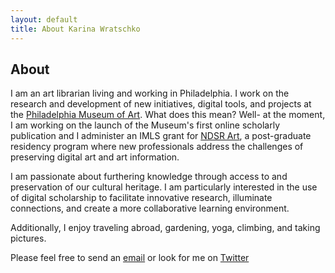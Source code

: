 ```yaml
---
layout: default
title: About Karina Wratschko
---
```

## About

I am an art librarian living and working in Philadelphia. I work on the research and development of new initiatives, digital tools, and projects at the [Philadelphia Museum of Art](www.philamuseum.org). What does this mean? Well- at the moment, I am working on the launch of the Museum's first online scholarly publication and I administer an IMLS grant for [NDSR Art](http://ndsr-pma.arlisna.org/), a post-graduate residency program where new professionals address the challenges of preserving digital art and art information. 

I am passionate about furthering knowledge through access to and preservation of our cultural heritage. 
I am particularly interested in the use of digital scholarship to facilitate innovative research, illuminate connections, 
and create a more collaborative learning environment. 

Additionally, I enjoy traveling abroad, gardening, yoga, climbing, and taking pictures. 

Please feel free to send an [email](mailto:karina.wratschko@gmail.com) or look for me on [Twitter](https://twitter.com/karinanw)
	
	
